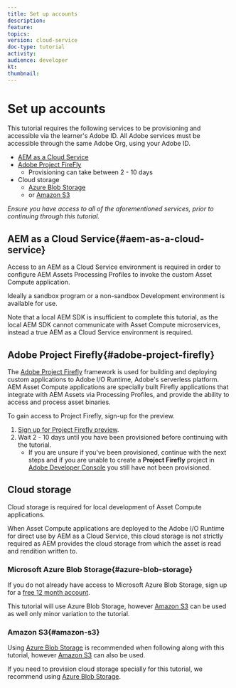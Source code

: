 ```yaml
---
title: Set up accounts
description: 
feature: 
topics: 
version: cloud-service
doc-type: tutorial
activity: 
audience: developer
kt: 
thumbnail: 
---
```


# Set up accounts

This tutorial requires the following services to be provisioning and accessible via the learner's Adobe ID. All Adobe services must be accessible through the same Adobe Org, using your Adobe ID.

+ [AEM as a Cloud Service](#aem-as-a-cloud-service)
+ [Adobe Project FireFly](#adobe-project-firefly) 
    + Provisioning can take between 2 - 10 days
+ Cloud storage
    + [Azure Blob Storage](https://azure.microsoft.com/en-us/services/storage/blobs/)
    + or [Amazon S3](https://aws.amazon.com/s3/?did=ft_card&trk=ft_card)

_Ensure you have access to all of the aforementioned services, prior to continuing through this tutorial._

## AEM as a Cloud Service{#aem-as-a-cloud-service}

Access to an AEM as a Cloud Service environment is required in order to configure AEM Assets Processing Profiles to invoke the custom Asset Compute application. 

Ideally a sandbox program or a non-sandbox Development environment is available for use.

Note that a local AEM SDK is insufficient to complete this tutorial, as the local AEM SDK cannot communicate with Asset Compute microservices, instead a true AEM as a Cloud Service environment is required.

## Adobe Project Firefly{#adobe-project-firefly}

The [Adobe Project Firefly](https://www.adobe.io/apis/experienceplatform/project-firefly.html) framework is used for building and deploying custom applications to Adobe I/O Runtime, Adobe's serverless platform. AEM Asset Compute applications are specially built Firefly applications that integrate with AEM Assets via Processing Profiles, and provide the ability to access and process asset binaries.

To gain access to Project Firefly, sign-up for the preview.

1. [Sign up for Project Firefly preview](https://adobeio.typeform.com/to/obqgRm). 
1. Wait 2 - 10 days until you have been provisioned before continuing with the tutorial.
    + If you are unsure if you've been provisioned, continue with the next steps and if you are unable to create a __Project Firefly__ project in [Adobe Developer Console](https://console.adobe.io) you still have not been provisioned.


## Cloud storage

Cloud storage is required for local development of Asset Compute applications. 

When Asset Compute applications are deployed to the Adobe I/O Runtime for direct use by AEM as a Cloud Service, this cloud storage is not strictly required as AEM provides the cloud storage from which the asset is read and rendition written to. 

### Microsoft Azure Blob Storage{#azure-blob-storage}

If you do not already have access to Microsoft Azure Blob Storage, sign up for a [free 12 month account](https://azure.microsoft.com/en-us/free/).

This tutorial will use Azure Blob Storage, however [Amazon S3](#amazon-s3) can be used as well only minor variation to the tutorial.

### Amazon S3{#amazon-s3} 

Using [Azure Blob Storage](#azure-blob-storage) is recommended when following along with this tutorial, however [Amazon S3](https://aws.amazon.com/s3/?did=ft_card&trk=ft_card) can also be used. 

If you need to provision cloud storage specially for this tutorial, we recommend using [Azure Blob Storage](#azure-blob-storage).

